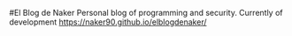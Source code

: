 #El Blog de Naker
Personal blog of programming and security.
Currently of development https://naker90.github.io/elblogdenaker/
